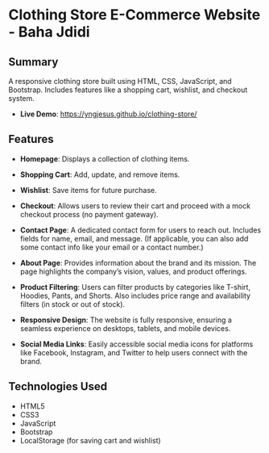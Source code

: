 # Clothing Store E-Commerce Website - Baha Jdidi

## Summary
A responsive clothing store built using HTML, CSS, JavaScript, and Bootstrap. Includes features like a shopping cart, wishlist, and checkout system.
- **Live Demo**: https://yngjesus.github.io/clothing-store/

## Features

- **Homepage**: Displays a collection of clothing items.
- **Shopping Cart**: Add, update, and remove items.
- **Wishlist**: Save items for future purchase.
- **Checkout**: Allows users to review their cart and proceed with a mock checkout process (no payment gateway).
- **Contact Page**: A dedicated contact form for users to reach out. Includes fields for name, email, and message. (If applicable, you can also add some contact info like your email or a contact number.)

- **About Page**: Provides information about the brand and its mission. The page highlights the company’s vision, values, and product offerings.
  
- **Product Filtering**: Users can filter products by categories like T-shirt, Hoodies, Pants, and Shorts. Also includes price range and availability filters (in stock or out of stock).

- **Responsive Design**: The website is fully responsive, ensuring a seamless experience on desktops, tablets, and mobile devices.

- **Social Media Links**: Easily accessible social media icons for platforms like Facebook, Instagram, and Twitter to help users connect with the brand.





## Technologies Used
- HTML5
- CSS3
- JavaScript
- Bootstrap
- LocalStorage (for saving cart and wishlist)


